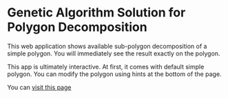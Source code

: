 # Genetic Algorithm Solution for Polygon Decomposition

This web application shows available sub-polygon decomposition of a simple polygon. You will immediately see the result exactly on the polygon.

This app is ultimately interactive. At first, it comes with default simple polygon. You can modify the polygon using hints at the bottom of the page.

You can [visit this page](https://mehmetakifakkus.github.io/partitioning/)

